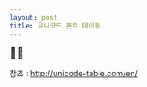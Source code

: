 ```yaml
---
layout: post
title: 유니코드 폰트 테이블
---
```


<span style="font-size:20px;">&#127804;&#127904;</span>

참조 : http://unicode-table.com/en/
